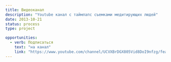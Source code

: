 ```yaml
---
title: Видеоканал
description: "Youtube канал с таймлапс съемками медитирующих людей"
date: 2013-10-21
status: process
type: project

opportunities:
  - verb: Подписаться
    text: "на канал"
    link: "https://www.youtube.com/channel/UCVXBrDGX805Vid8DoI9nfzg/featured?view_as=subscriber"
---
```

